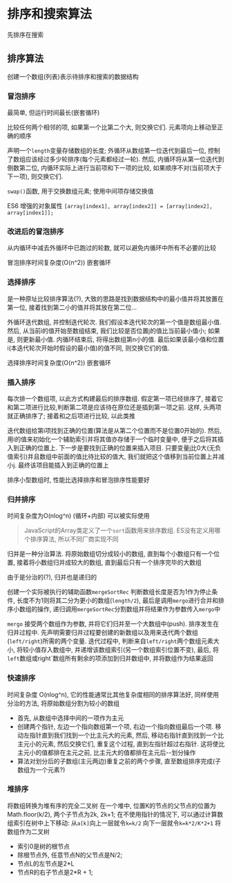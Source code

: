 # 排序和搜索算法

先排序在搜索

## 排序算法

创建一个数组(列表)表示待排序和搜索的数据结构

### 冒泡排序

最简单, 但运行时间最长(嵌套循环)

比较任何两个相邻的项, 如果第一个比第二个大, 则交换它们. 元素项向上移动至正确的顺序

声明一个`length`变量存储数组的长度; 外循环从数组第一位迭代到最后一位, 控制了数组应该经过多少轮排序(每个元素都经过一轮). 然后, 内循环将从第一位迭代到倒数第二位, 内循环实际上进行当前项和下一项的比较, 如果顺序不对(当前项大于下一项), 则交换它们.

`swap()`函数, 用于交换数组元素; 使用中间项存储交换值

ES6 增强的对象属性 `[array[index1], array[index2]] = [array[index2], array[index1]];`

### 改进后的冒泡排序

从内循环中减去外循环中已跑过的轮数, 就可以避免内循环中所有不必要的比较

冒泡排序时间复杂度(O(n^2)) 嵌套循环

### 选择排序

是一种原址比较排序算法(?), 大致的思路是找到数据结构中的最小值并将其放置在第一位, 接着找到第二小的值并将其放在第二位...

外循环迭代数组, 并控制迭代轮次. 我们假设本迭代轮次的第一个值是数组最小值. 然后, 从当前i的值开始至数组结束, 我们比较是否位置j的值比当前最小值小; 如果是, 则更新最小值. 内循环结束后, 将得出数组第n小的值. 最后如果该最小值和位置i(本迭代轮次开始时假设的最小值)的值不同, 则交换它们的值.

选择排序时间复杂度(O(n^2)) 嵌套循环

### 插入排序

每次排一个数组项, 以此方式构建最后的排序数组. 假定第一项已经排序了, 接着它和第二项进行比较,判断第二项是应该待在原位还是插到第一项之前. 这样, 头两项就正确排序了; 接着和之后项进行比较, 以此类推

迭代数组给第i项找到正确的位置(算法是从第二个位置而不是位置0开始的). 然后, 用i的值来初始化一个辅助索引并将其值亦存储于一个临时变量中, 便于之后将其插入到正确的位置上. 下一步是要找到正确的位置来插入项目. 只要变量j比0大(无负值索引)并且数组中前面的值比待比较的值大, 我们就把这个值移到当前位置上并减小j. 最终该项目能插入到正确的位置上

排序小型数组时, 性能比选择排序和冒泡排序性能要好

### 归并排序

时间复杂度为O(nlog^n) (循环+内部) 可以被实际使用

> JavaScript的Array类定义了一个`sort`函数用来排序数组. ES没有定义用哪个排序算法, 所以不同厂商实现不同

归并是一种分治算法. 将原始数组切分成较小的数组, 直到每个小数组只有一个位置, 接着将小数组归并成较大的数组, 直到最后只有一个排序完毕的大数组

由于是分治的(?), 归并也是递归的

创建一个实际被执行的辅助函数`mergeSortRec` 判断数组长度是否为1作为停止条件, 长度不为1则将其二分为更小的数组(`length/2`), 最后是调用`mergo`进行合并和排序小数组的操作, 递归调用`mergeSortRec`分割数组并将结果作为参数传入`mergo`中

`mergo` 接受两个数组作为参数, 并将它们归并至一个大数组中(push). 排序发生在归并过程中. 先声明需要归并过程要创建的新数组以及用来迭代两个数组(`left/right`)所需的两个变量. 迭代过程中, 判断来自`left/right`两个数组元素大小, 将较小值存入数组中, 并递增该数组索引(另一个数组索引位置不变), 最后, 将`left`数组或right`数组所有剩余的项添加到归并数组中, 并将数组作为结果返回

### 快速排序

时间复杂度 O(nlog^n), 它的性能通常比其他复杂度相同的排序算法好, 同样使用分治的方法, 将原始数组分割为较小的数组

* 首先, 从数组中选择中间的一项作为主元
* 创建两个指针, 左边一个指向数组第一个项, 右边一个指向数组最后一个项. 移动左指针直到我们找到一个比主元大的元素, 然后, 移动右指针直到找到一个比主元小的元素, 然后交换它们, 重复这个过程, 直到左指针超过右指针. 这将使比主元小的值都排在主元之前, 比主元大的值都排在主元后--划分操作
* 算法对划分后的子数组(主元两边)重复之前的两个步骤, 直至数组排序完成(子数组为一个元素?)


### 堆排序
将数组转换为堆有序的完全二叉树
在一个堆中, 位置K的节点的父节点的位置为Math.floor(k/2), 两个子节点为2k, 2k+1; 在不使用指针的情况下, 可以通过计算数组索引在树中上下移动: 从`a[k]`向上一层就令`k=k/2` 向下一层就令`k=k*2/K*2+1`
将数组作为二叉树
<!-- ? -->
* 索引0是树的根节点
* 除根节点外, 任意节点N的父节点是N/2;
* 节点L的左节点是2*L
* 节点R的右子节点是2*R + 1;


